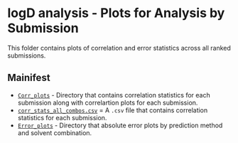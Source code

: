 # logD analysis - Plots for Analysis by Submission
This folder contains plots of correlation and error statistics across all ranked submissions.

## Mainifest

- [`Corr_plots`](Corr_plots/) - Directory that contains correlation statistics for each submission along with correlartion plots for each submission.
- [`corr_stats_all_combos.csv`](Corr_plots/corr_stats_all_combos.csv) = A `.csv` file that contains correlation statistics for each submission.
- [`Error_plots`](Error_plots/) - Directory that absolute error plots by prediction method and solvent combination.